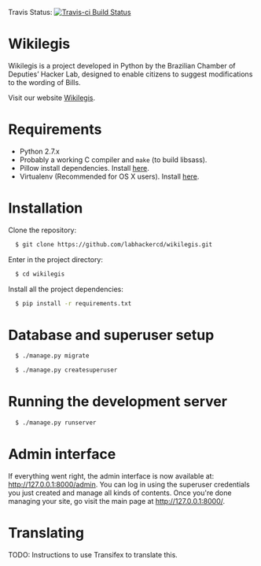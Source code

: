 Travis Status: [![Travis-ci Build Status](https://travis-ci.org/wikimedia/mediawiki.svg?branch=master)](https://travis-ci.org/mbonaci/mbo-storm)

# Wikilegis

Wikilegis is a project developed in Python by the Brazilian Chamber of Deputies’ Hacker Lab, designed to enable citizens to suggest modifications to the wording of Bills.

Visit our website [Wikilegis](http://wikilegis.labhackercd.net).

# Requirements

* Python 2.7.x
* Probably a working C compiler and `make` (to build libsass).
* Pillow install dependencies. Install [here](https://pillow.readthedocs.org/en/latest/installation.html).
* Virtualenv (Recommended for OS X users). Install [here](http://sourabhbajaj.com/mac-setup/Python/virtualenv.html).

# Installation

Clone the repository:
```bash
  $ git clone https://github.com/labhackercd/wikilegis.git
```

Enter in the project directory:
```bash
  $ cd wikilegis
```

Install all the project dependencies:
```bash
  $ pip install -r requirements.txt
```


# Database and superuser setup

```bash
  $ ./manage.py migrate
```
```bash
  $ ./manage.py createsuperuser
```


# Running the development server

```bash
  $ ./manage.py runserver
```


# Admin interface

If everything went right, the admin interface is now available at: http://127.0.0.1:8000/admin. You can log in using the superuser credentials you just created and manage all kinds of contents. Once you're done managing your site, go visit the main page at http://127.0.0.1:8000/.


# Translating

TODO: Instructions to use Transifex to translate this.
